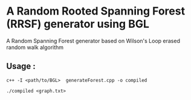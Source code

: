 # A Random Rooted Spanning Forest (RRSF) generator using BGL
A Random Spanning Forest generator based on Wilson's Loop erased random walk algorithm
## Usage :
```
c++ -I <path/to/BGL>  generateForest.cpp -o compiled
```
```
./compiled <graph.txt>
```
